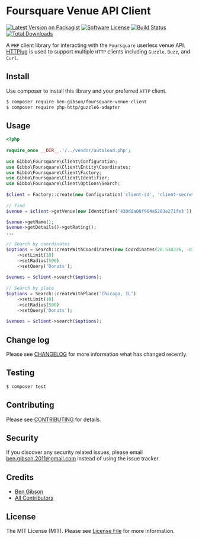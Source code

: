 # Foursquare Venue API Client

[![Latest Version on Packagist][ico-version]][link-packagist]
[![Software License][ico-license]](LICENSE.md)
[![Build Status][ico-travis]][link-travis]
[![Total Downloads][ico-downloads]][link-downloads]

A `PHP` client library for interacting with the `Foursquare` userless venue API.
[HTTPlug](http://httplug.io/) is used to support multiple `HTTP` 
clients including `Guzzle`, `Buzz`, and `Curl`.

## Install

Use composer to install this library and your preferred `HTTP` client.

``` bash
$ composer require ben-gibson/foursquare-venue-client
$ composer require php-http/guzzle6-adapter
```

## Usage

``` php
<?php
      
require_once __DIR__.'/../vendor/autoload.php';
    
use Gibbo\Foursquare\Client\Configuration;
use Gibbo\Foursquare\Client\Entity\Coordinates;
use Gibbo\Foursquare\Client\Factory;
use Gibbo\Foursquare\Client\Identifier;
use Gibbo\Foursquare\Client\Options\Search;
    
$client = Factory::create(new Configuration('client-id', 'client-secret'));
    
// find
$venue = $client->getVenue(new Identifier('430d0a00f964a5203e271fe3'));

$venue->getName();
$venue->getDetails()->getRating();
...
        
// Search by coordinates
$options = Search::createWithCoordinates(new Coordinates(28.538336, -81.379234))
    ->setLimit(10)
    ->setRadius(500)
    ->setQuery('Donuts');
    
$venues = $client->search($options);
    
// Search by place
$options = Search::createWithPlace('Chicago, IL')
    ->setLimit(10)
    ->setRadius(500)
    ->setQuery('Donuts');
    
$venues = $client->search($options);
```

## Change log

Please see [CHANGELOG](CHANGELOG.md) for more information what has changed recently.

## Testing

``` bash
$ composer test
```

## Contributing

Please see [CONTRIBUTING](CONTRIBUTING.md) for details.

## Security

If you discover any security related issues, please email ben.gibson.2011@gmail.com instead of using the issue tracker.

## Credits

- [Ben Gibson][link-author]
- [All Contributors][link-contributors]

## License

The MIT License (MIT). Please see [License File](LICENSE.md) for more information.

[ico-version]: https://img.shields.io/packagist/v/ben-gibson/foursquare-venue-client.svg?style=flat-square
[ico-license]: https://img.shields.io/badge/license-MIT-brightgreen.svg?style=flat-square
[ico-travis]: https://img.shields.io/travis/ben-gibson/foursquare-venue-client/master.svg?style=flat-square
[ico-downloads]: https://img.shields.io/packagist/dt/ben-gibson/foursquare-venue-client.svg?style=flat-square
[link-packagist]: https://packagist.org/packages/ben-gibson/foursquare-venue-client
[link-travis]: https://travis-ci.org/ben-gibson/foursquare-venue-client
[link-downloads]: https://packagist.org/packages/ben-gibson/foursquare-venue-client
[link-author]: https://github.com/ben-gibson
[link-contributors]: ../../contributors
